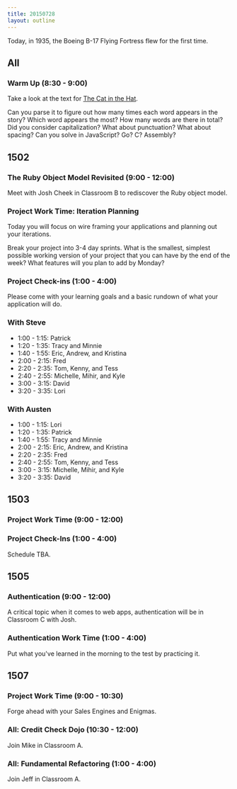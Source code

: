 ```yaml
---
title: 20150728
layout: outline
---
```


Today, in 1935, the Boeing B-17 Flying Fortress flew for the first time.

## All

### Warm Up (8:30 - 9:00)

Take a look at the text for [The Cat in the Hat](https://gist.github.com/stevekinney/d60c17fdcfb258f6d416).

Can you parse it to figure out how many times each word appears in the story?
Which word appears the most?
How many words are there in total?
Did you consider capitalization?
What about punctuation?
What about spacing?
Can you solve in JavaScript? Go? C? Assembly?


## 1502

### The Ruby Object Model Revisited (9:00 - 12:00)

Meet with Josh Cheek in Classroom B to rediscover the Ruby object model.

### Project Work Time: Iteration Planning

Today you will focus on wire framing your applications and planning out your iterations.

Break your project into 3-4 day sprints. What is the smallest, simplest possible working version of your project that you can have by the end of the week? What features will you plan to add by Monday?

### Project Check-ins (1:00 - 4:00)

Please come with your learning goals and a basic rundown of what your application will do.

### With Steve

* 1:00 - 1:15: Patrick
* 1:20 - 1:35: Tracy and Minnie
* 1:40 - 1:55: Eric, Andrew, and Kristina
* 2:00 - 2:15: Fred
* 2:20 - 2:35: Tom, Kenny, and Tess
* 2:40 - 2:55: Michelle, Mihir, and Kyle
* 3:00 - 3:15: David
* 3:20 - 3:35: Lori

### With Austen

* 1:00 - 1:15: Lori
* 1:20 - 1:35: Patrick
* 1:40 - 1:55: Tracy and Minnie
* 2:00 - 2:15: Eric, Andrew, and Kristina
* 2:20 - 2:35: Fred
* 2:40 - 2:55: Tom, Kenny, and Tess
* 3:00 - 3:15: Michelle, Mihir, and Kyle
* 3:20 - 3:35: David

## 1503

### Project Work Time (9:00 - 12:00)

### Project Check-Ins (1:00 - 4:00)

Schedule TBA.


## 1505

### Authentication (9:00 - 12:00)

A critical topic when it comes to web apps, authentication will be in Classroom C with Josh.

### Authentication Work Time (1:00 - 4:00)

Put what you've learned in the morning to the test by practicing it.


## 1507

### Project Work Time (9:00 - 10:30)

Forge ahead with your Sales Engines and Enigmas.

### All: Credit Check Dojo (10:30 - 12:00)

Join Mike in Classroom A.

### All: Fundamental Refactoring (1:00 - 4:00)

Join Jeff in Classroom A.

